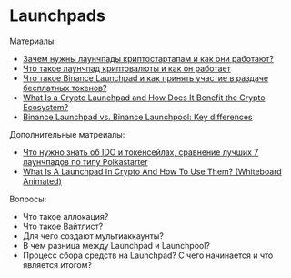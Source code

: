 # Launchpads


Материалы:

* [Зачем нужны лаунчпады криптостартапам и как они работают?](https://vc.ru/crypto/490927-zachem-nuzhny-launchpady-kriptostartapam-i-kak-oni-rabotayut)
* [Что такое лаунчпад криптовалюты и как он работает](https://trends.aax.com/ru/chto-takoe-launchpad-kriptovaluti)
* [Что такое Binance Launchpad и как принять участие в раздаче бесплатных токенов?](https://incrypted.com/obzor-binance-launchpad/)
* [What Is a Crypto Launchpad and How Does It Benefit the Crypto Ecosystem?](https://dailycoin.com/what-is-a-crypto-launchpad-and-how-does-it-benefit-the-crypto-ecosystem/)
* [Binance Launchpad vs. Binance Launchpool: Key differences](https://cointelegraph.com/funding-for-beginners/binance-launchpad-vs-binance-launchpool-key-differences)

Дополнительные матреиалы:
* [Что нужно знать об IDO и токенсейлах, сравнение лучших 7 лаунчпадов по типу Polkastarter](https://www.youtube.com/watch?v=wINPuKDG6iU)
* [What Is A Launchpad In Crypto And How To Use Them? (Whiteboard Animated)](https://www.youtube.com/watch?v=G1yQnPKSgzY)



Вопросы:
* Что такое аллокация? 
* Что такое Вайтлист?
* Для чего создают мультиаккаунты?
* В чем разница между  Launchpad и  Launchpool?
* Процесс сбора средств на Launchpad? С чего начинается и что является итогом? 
